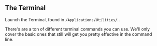 ## The Terminal

Launch the Terminal, found in `/Applications/Utilities/`..

There's are a ton of different terminal commands you can use. We'll only cover the basic ones that still will get you pretty effective in the command line.